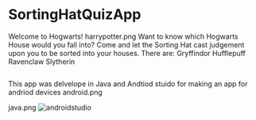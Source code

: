 # SortingHatQuizApp
Welcome to Hogwarts! harrypotter.png
Want to know which Hogwarts House would you fall into? Come and let the Sorting Hat cast judgement upon you to be sorted into your houses. 
There are:
Gryffindor 
Hufflepuff 
Ravenclaw 
Slytherin 


~~~~~~~~~~~~~~~~~~~~~~~~~~~~~~~~~~~~~~~~~~~~~~~~~~~~~~~~~~~~~~~~~~~~~~~~~~~~~~~~~~~~~~~~~~~~~~~~~~~~~~~~~~~~~~~~~~~~~~~~~~~~~~~~~~~~~~~~~~

~~~~~~~~~~~~~~~~~~~~~~~~~~~~~~~~~~~~~~~~~~~~~~~~~~~~~~~~~~~~~~~~~~~~~~~~~~~~~~~~~~~~~~~~~~~~~~~~~~~~~~~~~~~~~~~~~~~~~~~~~~~~~~~~~~~~~~~~~~
This app was delvelope in Java and Andtiod stuido for making an app for andriod devices android.png

 
java.png        ![androidstudio](https://user-images.githubusercontent.com/100456553/221445000-d0bfb134-c4f3-45dc-9a18-d12109b33fa2.svg)
